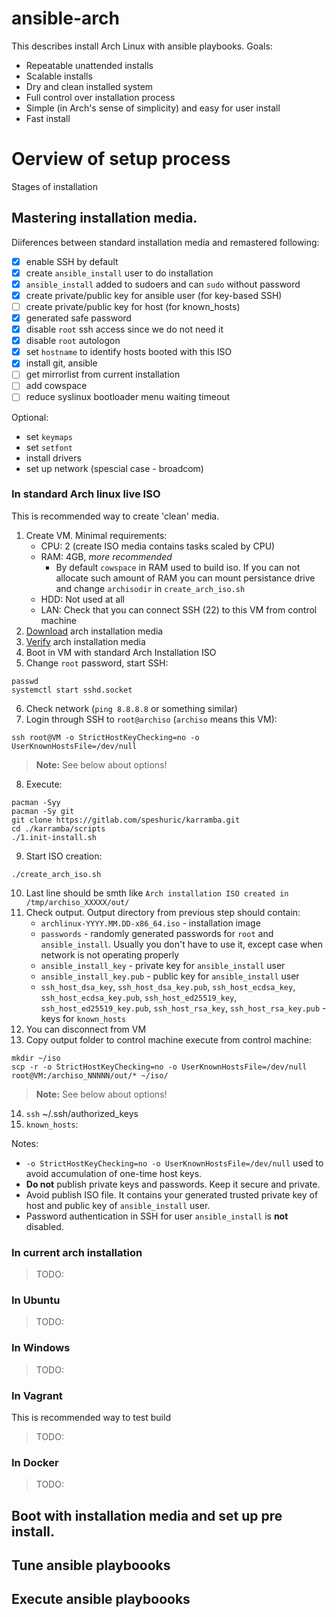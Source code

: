 # ansible-arch

This describes install Arch Linux with ansible playbooks. 
Goals:
- Repeatable unattended installs
- Scalable installs
- Dry and clean installed system
- Full control over installation process
- Simple (in Arch's sense of simplicity) and easy for user install
- Fast install

# Oerview of setup process

Stages of installation

## Mastering installation media.

Diiferences between standard installation media and remastered following:
- [x] enable SSH by default
- [x] create `ansible_install` user to do installation
- [x] `ansible_install` added to sudoers and can `sudo` without password
- [x] create private/public key for ansible user (for key-based SSH)
- [ ] create private/public key for host (for known_hosts)
- [x] generated safe password
- [x] disable `root` ssh access since we do not need it
- [x] disable `root` autologon
- [x] set `hostname` to identify hosts booted with this ISO
- [x] install git, ansible 
- [ ] get mirrorlist from current installation
- [ ] add cowspace
- [ ] reduce syslinux bootloader menu waiting timeout

Optional:
- set `keymaps`
- set `setfont`
- install drivers
- set up network (spescial case - broadcom)


### In standard Arch linux live ISO

This is recommended way to create 'clean' media. 

1. Create VM. Minimal requirements: 
    - CPU: 2 (create ISO media contains tasks scaled by CPU)
    - RAM: 4GB, *more recommended*
        - By default `cowspace` in RAM used to build iso. If you can not allocate such amount of RAM you can mount persistance drive and change `archisodir` in `create_arch_iso.sh`
    - HDD: Not used at all
    - LAN: Check that you can connect SSH (22) to this VM from control machine
2. [Download](https://www.archlinux.org/download/) arch installation media
3. [Verify](https://wiki.archlinux.org/index.php/Installation_guide#Verify_signature) arch installation media
4. Boot in VM with standard Arch Installation ISO
5. Change `root` password, start SSH:
```shell
passwd
systemctl start sshd.socket
```
6. Check network (`ping 8.8.8.8` or something similar)
7. Login through SSH to `root@archiso` (`archiso` means this VM): 
```shell
ssh root@VM -o StrictHostKeyChecking=no -o UserKnownHostsFile=/dev/null
```
> **Note:** See below about options!
8. Execute:
```shell
pacman -Syy
pacman -Sy git
git clone https://gitlab.com/speshuric/karramba.git
cd ./karramba/scripts
./1.init-install.sh
```
9. Start ISO creation:
```shell
./create_arch_iso.sh
``` 
10. Last line should be smth like  `Arch installation ISO created in /tmp/archiso_XXXXX/out/`
11. Check output. Output directory from previous step should contain:
    - `archlinux-YYYY.MM.DD-x86_64.iso` - installation image
    - `passwords` - randomly generated passwords for `root` and `ansible_install`. Usually you don't have to use it, except case when network is not operating properly
    - `ansible_install_key` - private key for `ansible_install` user
    - `ansible_install_key.pub` - public key for `ansible_install` user
    - `ssh_host_dsa_key`, `ssh_host_dsa_key.pub`, `ssh_host_ecdsa_key`, `ssh_host_ecdsa_key.pub`, `ssh_host_ed25519_key`, `ssh_host_ed25519_key.pub`, `ssh_host_rsa_key`, `ssh_host_rsa_key.pub` - keys for `known_hosts`
12. You can disconnect from VM
13. Copy output folder to control machine execute from control machine:
```shell
mkdir ~/iso
scp -r -o StrictHostKeyChecking=no -o UserKnownHostsFile=/dev/null root@VM:/archiso_NNNNN/out/* ~/iso/
```
> **Note:** See below about options!
14. `ssh` ~/.ssh/authorized_keys
15. `known_hosts`: 
    
Notes:
- `-o StrictHostKeyChecking=no -o UserKnownHostsFile=/dev/null` used to avoid accumulation of one-time host keys.
- **Do not** publish private keys and passwords. Keep it secure and private.
- Avoid publish ISO file. It contains your generated trusted private key of host and public key of `ansible_install` user.
- Password authentication in SSH for user `ansible_install` is **not** disabled.  

### In current arch installation
> TODO:

### In Ubuntu
> TODO:

### In Windows
> TODO:
### In Vagrant
This is recommended way to test build
> TODO:

### In Docker 
> TODO:

## Boot with installation media and set up pre install.

## Tune ansible playboooks

## Execute ansible playboooks